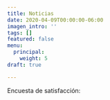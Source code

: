 ```yaml
---
title: Noticias
date: 2020-04-09T00:00:00-06:00
imagen_intro: ''
tags: []
featured: false
menu:
  principal:
    weight: 5
draft: true

---
```

Encuesta de satisfacción: